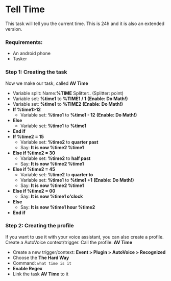 # Tell Time
This task will tell you the current time. This is 24h and it is also an extended version.

### Requirements:
- An android phone
- Tasker

### Step 1: Creating the task
Now we make our task, called **AV Time**
- Variable split: Name:**%TIME** Splitter:**.** (Splitter: point)
- Variable set: **%time1** to **%TIME1 / 1** **(Enable: Do Math!)**
- Variable set: **%time1** to **%TIME2** **(Enable: Do Math!)**
- **If %time1>12**
  - Variable set: **%time1** to **%time1 - 12** **(Enable: Do Math!)**
- **Else**
  - Variable set: **%time1** to **%time1**
- **End if**
- **If %time2 = 15**
  - Variable set: **%time2** to **quarter past**
  - Say: **It is now %time2 %time1**
- **Else if %time2 = 30**
  - Variable set: **%time2** to **half past**
  - Say: **It is now %time2 %time1**
- **Else if %time2 = 45**
  - Variable set: **%time2** to **quarter to**
  - Variable set: **%time1** to **%time1 +1** **(Enable: Do Math!)**
  - Say: **It is now %time2 %time1**
- **Else if %time2 = 00**  
  - Say: **It is now %time1 o'clock**
- **Else**
  - Say: **It is now %time1 hour %time2**
- **End if**
  
### Step 2: Creating the profile
If you want to use it with your voice assistant, you can also create a profile. Create a AutoVoice context/trigger.
Call the profile: **AV Time**
- Create a new trigger/context: **Event > Plugin > AutoVoice > Recognized**
- Choose the **The Hard Way**
- Command: ```what time is it```
- **Enable Regex**
- Link the task **AV Time** to it
